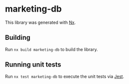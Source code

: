 # marketing-db

This library was generated with [Nx](https://nx.dev).

## Building

Run `nx build marketing-db` to build the library.

## Running unit tests

Run `nx test marketing-db` to execute the unit tests via [Jest](https://jestjs.io).
